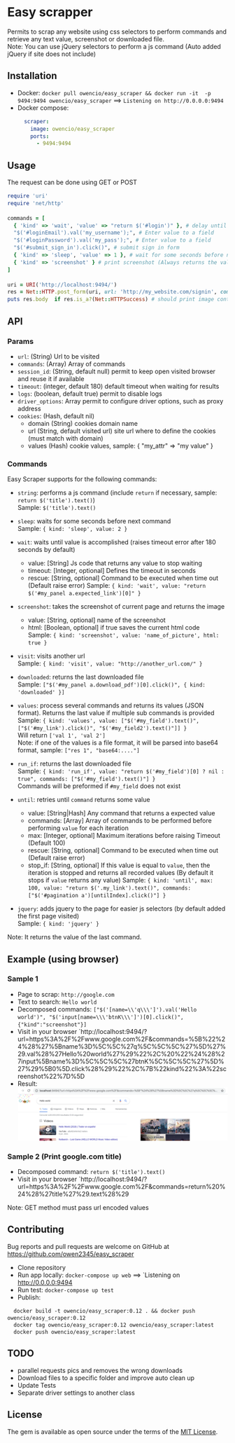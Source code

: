 # Easy scrapper
Permits to scrap any website using css selectors to perform commands and retrieve any text value, screenshot or downloaded file.    
Note: You can use jQuery selectors to perform a js command (Auto added jQuery if site does not include)

## Installation
- Docker: `docker pull owencio/easy_scraper && docker run -it  -p 9494:9494 owencio/easy_scraper` ==> `Listening on http://0.0.0.0:9494`
- Docker compose:
  ```yaml
    scraper:
      image: owencio/easy_scraper
      ports:
        - 9494:9494
  ```
      
## Usage 
The request can be done using GET or POST
```ruby
require 'uri'
require 'net/http'

commands = [
  { 'kind' => 'wait', 'value' => "return $('#login')" }, # delay until #login exists, if not, timeout error
  "$('#loginEmail').val('my_username');", # Enter value to a field
  "$('#loginPassword').val('my_pass');", # Enter value to a field
  "$('#submit_sign_in').click()", # submit sign in form
  { 'kind' => 'sleep', 'value' => 1 }, # wait for some seconds before next command
  { 'kind' => 'screenshot' } # print screenshot (Always returns the value of the last command)
]

uri = URI('http://localhost:9494/')
res = Net::HTTP.post_form(uri, url: 'http://my_website.com/signin', commands: commands) # can be GET or POST request
puts res.body  if res.is_a?(Net::HTTPSuccess) # should print image content
```

## API

### Params
- `url`: (String) Url to be visited
- `commands`: (Array) Array of commands
- `session_id`: (String, default null) permit to keep open visited browser and reuse it if available
- `timeout`: (integer, default 180) default timeout when waiting for results
- `logs`: (boolean, default true) permit to disable logs
- `driver_options`: Array<String> permit to configure driver options, such as proxy address
- `cookies`: (Hash, default nil)
    * domain (String) cookies domain name
    * url (String, default visited url) site url where to define the cookies (must match with domain)
    * values (Hash) cookie values, sample: { "my_attr" => "my value" }

### Commands
Easy Scraper supports for the following commands:
- `string`: performs a js command (include `return` if necessary, sample: `return $('title').text()`)     
  Sample: `$('title').text()`

- `sleep`: waits for some seconds before next command    
  Sample: `{ kind: 'sleep', value: 2 }`

- `wait`: waits until value is accomplished (raises timeout error after 180 seconds by default)        
  * value: [String] Js code that  returns any value to stop waiting
  * timeout: [Integer, optional] Defines the timeout in seconds
  * rescue: [String, optional] Command to be executed when time out (Default raise error)
  Sample: `{ kind: 'wait', value: "return $('#my_panel a.expected_link')[0]" }`

- `screenshot`: takes the screenshot of current page and returns the image         
  * value: [String, optional] name of the screenshot     
  * html: [Boolean, optional] if true saves the current html code     
  Sample: `{ kind: 'screenshot', value: 'name_of_picture', html: true }`

- `visit`: visits another url     
  Sample: `{ kind: 'visit', value: "http://another_url.com/" }`

- `downloaded`: returns the last downloaded file     
  Sample: `["$('#my_panel a.download_pdf')[0].click()", { kind: 'downloaded' }]`

- `values`: process several commands and returns its values (JSON format). Returns the last value if multiple sub commands is provided         
  Sample: `{ kind: 'values', value: ["$('#my_field').text()", ["$('#my_link').click()", "$('#my_field2').text()"]] }`    
  Will return `['val 1', 'val 2']`     
  Note: if one of the values is a file format, it will be parsed into base64 format, sample: `["res 1", "base64:...."]`

- `run_if`: returns the last downloaded file     
  Sample: `{ kind: 'run_if', value: "return $('#my_field')[0] ? nil : true", commands: ["$('#my_field').text()"] }`     
  Commands will be preformed if `#my_field` does not exist  

- `until`: retries until `command` returns some value    
  * value: [String|Hash] Any command that returns a expected value
  * commands: [Array] Array of commands to be performed before performing `value` for each iteration
  * max: [Integer, optional] Maximum iterations before raising Timeout (Default 100)
  * rescue: [String, optional] Command to be executed when time out (Default raise error)
  * stop_if: [String, optional] If this value is equal to `value`, then the iteration is stopped and returns all recorded values (By default it stops if `value` returns any value)
  Sample: `{ kind: 'until', max: 100, value: "return $('.my_link').text()", commands: ["$('#pagination a')[untilIndex].click()"] }`

- `jquery`: adds jquery to the page for easier js selectors (by default added the first page visited)     
  Sample: `{ kind: 'jquery' }`

Note: It returns the value of the last command.

## Example (using browser)
### Sample 1
- Page to scrap: `http://google.com`
- Text to search: `Hello world`
- Decomposed commands: `["$('[name=\\'q\\\']').val('Hello world')", "$('input[name=\\\'btnK\\\']')[0].click()",{"kind":"screenshot"}]`
- Visit in your browser `http://localhost:9494/?url=https%3A%2F%2Fwww.google.com%2F&commands=%5B%22%24%28%27%5Bname%3D%5C%5C%27q%5C%5C%5C%27%5D%27%29.val%28%27Hello%20world%27%29%22%2C%20%22%24%28%27input%5Bname%3D%5C%5C%5C%27btnK%5C%5C%5C%27%5D%27%29%5B0%5D.click%28%29%22%2C%7B%22kind%22%3A%22screenshot%22%7D%5D
- Result:
  ![Image 1](docs/img1.png)

### Sample 2 (Print google.com title)
- Decomposed command: `return $('title').text()`
- Visit in your browser `http://localhost:9494/?url=https%3A%2F%2Fwww.google.com%2F&commands=return%20%24%28%27title%27%29.text%28%29


Note: GET method must pass url encoded values



## Contributing
Bug reports and pull requests are welcome on GitHub at https://github.com/owen2345/easy_scraper
- Clone repository
- Run app locally: `docker-compose up web` ==> `Listening on http://0.0.0.0:9494
- Run test: `docker-compose up test`
- Publish: 
```
  docker build -t owencio/easy_scraper:0.12 . && docker push owencio/easy_scraper:0.12
  docker tag owencio/easy_scraper:0.12 owencio/easy_scraper:latest 
  docker push owencio/easy_scraper:latest
```

## TODO
- parallel requests pics and removes the wrong downloads
- Download files to a specific folder and improve auto clean up
- Update Tests
- Separate driver settings to another class

## License
The gem is available as open source under the terms of the [MIT License](http://opensource.org/licenses/MIT).

